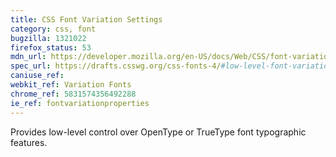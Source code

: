 ```yaml
---
title: CSS Font Variation Settings
category: css, font
bugzilla: 1321022
firefox_status: 53
mdn_url: https://developer.mozilla.org/en-US/docs/Web/CSS/font-variation-settings
spec_url: https://drafts.csswg.org/css-fonts-4/#low-level-font-variation-settings-control-the-font-variation-settings-property
caniuse_ref:
webkit_ref: Variation Fonts
chrome_ref: 5831574356492288
ie_ref: fontvariationproperties
---
```


Provides low-level control over OpenType or TrueType font typographic features.
